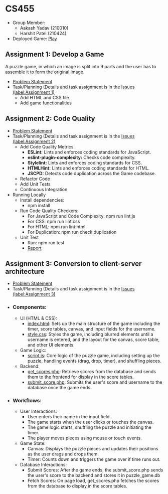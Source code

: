 # CS455

- Group Member:
  - Aakash Yadav (210010)
  - Harshit Patel (210424)
- Deployed Game: [Play](https://harshitptl21.github.io/CS455/)

## Assignment 1: Develop a Game
A puzzle game, in which an image is split into 9 parts and the user has to assemble it to form the original image.
- [Problem Statement](https://github.com/harshitptl21/CS455/blob/main/Problem_Statements/Assignment_1.pdf)
- Task/Planning (Details and task assignment is in the [Issues (label:Assignment 1)](https://github.com/harshitptl21/CS455/issues?q=is%3Aissue+label%3A%22Assignment+1%22)
  - Add HTML and CSS file
  - Add game functionalities

## Assignment 2: Code Quality
- [Problem Statement](https://github.com/harshitptl21/CS455/blob/main/Problem_Statements/Assignment_2.pdf)
- Task/Planning (Details and task assignment is in the [Issues (label:Assignment 2)](https://github.com/harshitptl21/CS455/issues?q=is%3Aissue+label%3A%22Assignment+2%22)
  - Add Code Quality Metrics
    - **ESLint:** Lints and enforces coding standards for JavaScript.
    - **eslint-plugin-complexity:** Checks code complexity.
    - **Stylelint:** Lints and enforces coding standards for CSS.
    - **HTMLHint:** Lints and enforces coding standards for HTML.
    - **JSCPD:** Detects code duplication across the Game codebase.
  - Refactor Code
  - Add Unit Tests
  - Continuous Integration
- Running Locally
  - Install dependencies:
    - npm install
  - Run Code Quality Checkers:
    - For JavaScript and Code Complexity: npm run lint:js
    - For CSS: npm run lint:css
    - For HTML: npm run lint:html
    - For Duplication: npm run check:duplication
  - Unit Test
    - Run: npm run test
    - [Report](https://harshitptl21.github.io/CS455/coverage/Chrome%20Headless%20128.0.0.0%20(Linux%20x86_64)/index.html)

## Assignment 3: Conversion to client-server architecture
- [Problem Statement](https://github.com/harshitptl21/CS455/blob/main/Problem_Statements/Assignment_3.pdf)
- Task/Planning (Details and task assignment is in the [Issues (label:Assignment 3)](https://github.com/harshitptl21/CS455/issues?q=is%3Aissue+label%3A%22Assignment+3%22)
- ### Components:
  - UI (HTML & CSS):
    - [index.html](https://github.com/harshitptl21/CS455/blob/main/index.html): Sets up the main structure of the game including the timer, score tables, canvas, and input fields for the username.
    - [style.css](https://github.com/harshitptl21/CS455/blob/main/Game/style.css): Styles the game, including blurred elements until a username is entered, and the layout for the canvas, score table, and other UI elements.
  - Game Logic:
    - [script.js](https://github.com/harshitptl21/CS455/blob/main/Game/script.js): Core logic of the puzzle game, including setting up the puzzle, handling events (drag, drop, timer), and shuffling pieces.
  - Backend:
    - [get_scores.php](https://github.com/harshitptl21/CS455/blob/main/Game/get_scores.php): Retrieve scores from the database and sends them to the frontend for display in the score tables.
    - [submit_score.php](https://github.com/harshitptl21/CS455/blob/main/Game/submit_score.php): Submits the user's score and username to the database once the game ends.
- ### Workflows:
  - User Interactions:
    - User enters their name in the input field.
    - The game starts when the user clicks or touches the canvas.
    - The game logic starts, shuffling the puzzle and initiating the timer.
    - The player moves pieces using mouse or touch events.
  - Game State:
    - Canvas: Displays the puzzle pieces and updates their positions as the user drags and drops them.
    - Timer: Counts down and triggers the game over if time runs out.
  - Database Interactions:
    - Submit Scores: After the game ends, the submit_score.php sends the user's score to the backend and stores it in puzzle_game.db
    - Fetch Scores: On page load, get_scores.php fetches the scores from the database to display in the score tables.
